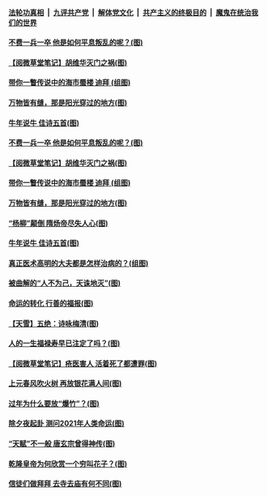 

####  [法轮功真相](../../../../basic/blob/master/README.md?t=02201201) &nbsp;|&nbsp; [九评共产党](../../../../9ping.md/blob/master/README.md?t=02201201) &nbsp;|&nbsp; [解体党文化](../../../../jtdwh.md/blob/master/README.md?t=02201201)  &nbsp;|&nbsp; [共产主义的终极目的](../../../../gczydzjmd.md/blob/master/README.md?t=02201201) &nbsp;|&nbsp; [魔鬼在统治我们的世界](../../../../mgztzwmdsj.md/blob/master/README.md?t=02201201) 

#### [不费一兵一卒 他是如何平息叛乱的呢？(图)](../pages/p7/962893.md?t=02201201) 


#### [【阅微草堂笔记】胡维华灭门之祸(图)](../pages/p7/956889.md?t=02201201) 

#### [带你一瞥传说中的海市蜃楼 迪拜 (组图)](../pages/p7/962494.md?t=02201201) 

#### [万物皆有缝，那是阳光穿过的地方(图)](../pages/p7/962851.md?t=02201201) 

#### [牛年说牛 佳诗五首(图)](../pages/p7/962682.md?t=02201201) 

#### [不费一兵一卒 他是如何平息叛乱的呢？(图)](../pages/p7/962893.md?t=02201201) 


#### [【阅微草堂笔记】胡维华灭门之祸(图)](../pages/p7/956889.md?t=02201201) 

#### [带你一瞥传说中的海市蜃楼 迪拜 (组图)](../pages/p7/962494.md?t=02201201) 

#### [万物皆有缝，那是阳光穿过的地方(图)](../pages/p7/962851.md?t=02201201) 

#### [“杨柳”颠倒 隋炀帝尽失人心(图)](../pages/p7/962663.md?t=02201201) 

#### [牛年说牛 佳诗五首(图)](../pages/p7/962682.md?t=02201201) 

#### [真正医术高明的大夫都是怎样治病的？(组图)](../pages/p7/962567.md?t=02201201) 

#### [被曲解的“人不为己，天诛地灭”(图)](../pages/p7/962489.md?t=02201201) 

#### [命运的转化 行善的福报(图)](../pages/p7/962390.md?t=02201201) 

#### [【天雪】五绝：诗咏梅清(图)](../pages/p7/962776.md?t=02201201) 

#### [人的一生福禄寿早已注定了吗？(图)](../pages/p7/962484.md?t=02201201) 


#### [【阅微草堂笔记】疮医害人 活着死了都遭罪(图)](../pages/p7/956888.md?t=02201201) 

#### [上元春风吹火树 再放银花满人间(图)](../pages/p7/961320.md?t=02201201) 

#### [过年为什么要放“爆竹”？(图)](../pages/p7/962456.md?t=02201201) 

#### [除夕夜起卦 测问2021年人类命运(图)](../pages/p7/962396.md?t=02201201) 

#### [“天赋”不一般 唐玄宗曾得神传(图)](../pages/p7/962379.md?t=02201201) 

#### [乾隆皇帝为何欣赏一个穷叫花子？(图)](../pages/p7/962295.md?t=02201201) 

#### [信徒们做拜拜 去寺去庙有何不同(图)](../pages/p7/962323.md?t=02201201) 

